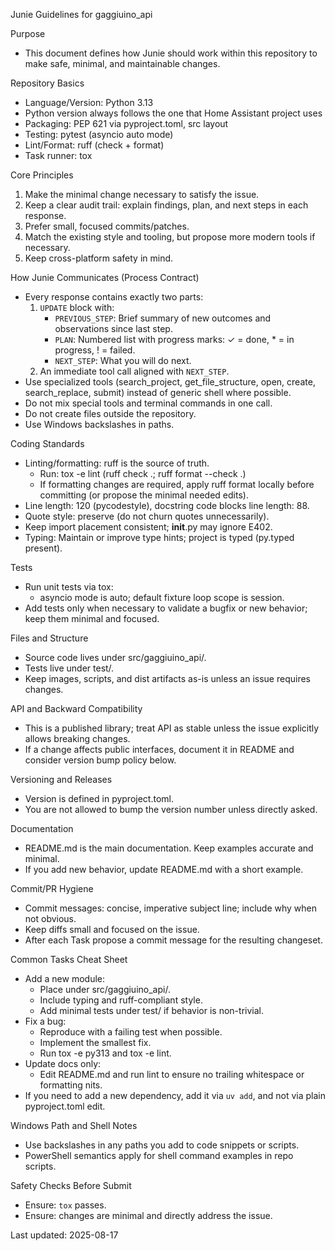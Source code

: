 Junie Guidelines for gaggiuino_api

Purpose
- This document defines how Junie should work within this repository to make safe, minimal, and maintainable changes.

Repository Basics
- Language/Version: Python 3.13
- Python version always follows the one that Home Assistant project uses
- Packaging: PEP 621 via pyproject.toml, src layout
- Testing: pytest (asyncio auto mode)
- Lint/Format: ruff (check + format)
- Task runner: tox

Core Principles
1. Make the minimal change necessary to satisfy the issue.
2. Keep a clear audit trail: explain findings, plan, and next steps in each response.
3. Prefer small, focused commits/patches.
4. Match the existing style and tooling, but propose more modern tools if necessary.
5. Keep cross-platform safety in mind.

How Junie Communicates (Process Contract)
- Every response contains exactly two parts:
  1) `UPDATE` block with:
     - `PREVIOUS_STEP`: Brief summary of new outcomes and observations since last step.
     - `PLAN`: Numbered list with progress marks: ✓ = done, * = in progress, ! = failed.
     - `NEXT_STEP`: What you will do next.
  2) An immediate tool call aligned with `NEXT_STEP`.
- Use specialized tools (search_project, get_file_structure, open, create, search_replace, submit) instead of generic shell where possible.
- Do not mix special tools and terminal commands in one call.
- Do not create files outside the repository.
- Use Windows backslashes in paths.

Coding Standards
- Linting/formatting: ruff is the source of truth.
  - Run: tox -e lint (ruff check .; ruff format --check .)
  - If formatting changes are required, apply ruff format locally before committing (or propose the minimal needed edits).
- Line length: 120 (pycodestyle), docstring code blocks line length: 88.
- Quote style: preserve (do not churn quotes unnecessarily).
- Keep import placement consistent; __init__.py may ignore E402.
- Typing: Maintain or improve type hints; project is typed (py.typed present).

Tests
- Run unit tests via tox:
  - asyncio mode is auto; default fixture loop scope is session.
- Add tests only when necessary to validate a bugfix or new behavior; keep them minimal and focused.

Files and Structure
- Source code lives under src/gaggiuino_api/.
- Tests live under test/.
- Keep images, scripts, and dist artifacts as-is unless an issue requires changes.

API and Backward Compatibility
- This is a published library; treat API as stable unless the issue explicitly allows breaking changes.
- If a change affects public interfaces, document it in README and consider version bump policy below.

Versioning and Releases
- Version is defined in pyproject.toml.
- You are not allowed to bump the version number unless directly asked.

Documentation
- README.md is the main documentation. Keep examples accurate and minimal.
- If you add new behavior, update README.md with a short example.

Commit/PR Hygiene
- Commit messages: concise, imperative subject line; include why when not obvious.
- Keep diffs small and focused on the issue.
- After each Task propose a commit message for the resulting changeset.

Common Tasks Cheat Sheet
- Add a new module:
  - Place under src/gaggiuino_api/.
  - Include typing and ruff-compliant style.
  - Add minimal tests under test/ if behavior is non-trivial.
- Fix a bug:
  - Reproduce with a failing test when possible.
  - Implement the smallest fix.
  - Run tox -e py313 and tox -e lint.
- Update docs only:
  - Edit README.md and run lint to ensure no trailing whitespace or formatting nits.
- If you need to add a new dependency, add it via `uv add`, and not via plain pyproject.toml edit.

Windows Path and Shell Notes
- Use backslashes in any paths you add to code snippets or scripts.
- PowerShell semantics apply for shell command examples in repo scripts.

Safety Checks Before Submit
- Ensure: `tox` passes.
- Ensure: changes are minimal and directly address the issue.

Last updated: 2025-08-17
